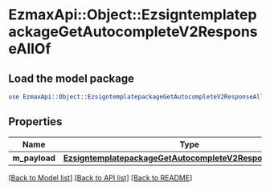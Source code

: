 # EzmaxApi::Object::EzsigntemplatepackageGetAutocompleteV2ResponseAllOf

## Load the model package
```perl
use EzmaxApi::Object::EzsigntemplatepackageGetAutocompleteV2ResponseAllOf;
```

## Properties
Name | Type | Description | Notes
------------ | ------------- | ------------- | -------------
**m_payload** | [**EzsigntemplatepackageGetAutocompleteV2ResponseMPayload**](EzsigntemplatepackageGetAutocompleteV2ResponseMPayload.md) |  | 

[[Back to Model list]](../README.md#documentation-for-models) [[Back to API list]](../README.md#documentation-for-api-endpoints) [[Back to README]](../README.md)


